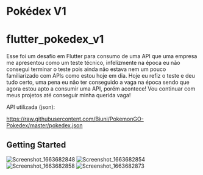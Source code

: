 # Pokédex V1
# flutter_pokedex_v1

Esse foi um desafio em Flutter para consumo de uma API que uma empresa me apresentou como um teste técnico, infelizmente na época eu não consegui terminar o teste pois ainda não estava nem um pouco familiarizado com APIs como estou hoje em dia.
Hoje eu refiz o teste e deu tudo certo, uma pena eu não ter conseguido a vaga na época sendo que agora estou apto a consumir uma API, porém acontece! Vou continuar com meus projetos até conseguir minha querida vaga!

API utilizada (json): 

https://raw.githubusercontent.com/Biuni/PokemonGO-Pokedex/master/pokedex.json

## Getting Started

![Screenshot_1663682848](https://user-images.githubusercontent.com/106937639/191281180-541fc410-9979-48d5-ad56-891fa8fef0a1.png)
![Screenshot_1663682854](https://user-images.githubusercontent.com/106937639/191281187-c5cafa45-7ff9-40e2-a3dd-c9abd13114b1.png)
![Screenshot_1663682858](https://user-images.githubusercontent.com/106937639/191281190-39c9b3cc-2ee8-4cbc-a26a-587ffb4fb456.png)
![Screenshot_1663682873](https://user-images.githubusercontent.com/106937639/191281195-4971fa4e-d6bd-4686-8249-fd5f0aabce07.png)
